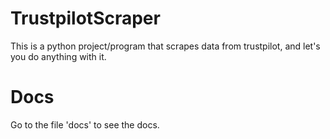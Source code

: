 # TrustpilotScraper
This is a python project/program that scrapes data from trustpilot, and let's you do anything with it.

# Docs
Go to the file 'docs' to see the docs.
